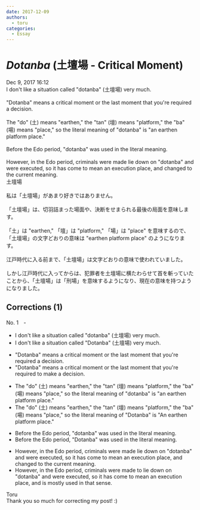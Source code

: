 ```yaml
---
date: 2017-12-09
authors:
  - toru
categories:
  - Essay
---
```


<h1 id="subject_show"><strong><em>Dotanba</strong></em> (土壇場 - Critical Moment)</h1>
<div class="date">Dec 9, 2017 16:12</div>
<div id="post"><div id="body_show_ori">
I don't like a situation called "dotanba" (土壇場) very much.<br/><br/>"Dotanba" means a critical moment or the last moment that you're required a decision.<br/><br/>The "do" (土) means "earthen," the "tan" (壇) means "platform," the "ba" (場) means "place," so the literal meaning of "dotanba" is "an earthen platform place."<br/><br/>Before the Edo period, "dotanba" was used in the literal meaning.<br/><br/>However, in the Edo period, criminals were made lie down on "dotanba" and were executed, so it has come to mean an execution place, and changed to the current meaning.
</div></div>

<!-- more -->

<div id="post_ja"><div id="body_show_mo">
土壇場<br/><br/>私は「土壇場」があまり好きではありません。<br/><br/>「土壇場」は、切羽詰まった場面や、決断をせまられる最後の局面を意味します。<br/><br/>「土」は "earthen," 「壇」は "platform," 「場」は "place" を意味するので、「土壇場」の文字どおりの意味は "earthen platform place" のようになります。<br/><br/>江戸時代に入る前まで、「土壇場」は文字どおりの意味で使われていました。<br/><br/>しかし江戸時代に入ってからは、犯罪者を土壇場に横たわらせて首を斬っていたことから、「土壇場」は「刑場」を意味するようになり、現在の意味を持つようになりました。
</div></div>

## Corrections (1)
<div id="block"><div class="first_name"> No. 1　<span class="just_name">-</span></div><div id="block2">
<ul class="correction_field">
<li class="incorrect">I don't like a situation called "dotanba" (土壇場) very much.</li>
<li class="corrected correct">
I don't like a situation called "<span class="f_red">D</span>otanba" (土壇場) very much.
</li>
</ul>
<ul class="correction_field">
<li class="incorrect">"Dotanba" means a critical moment or the last moment that you're required a decision.</li>
<li class="corrected correct">
"Dotanba" means a critical moment or the last moment that you're required <span class="f_red">to make</span> a decision.
</li>
</ul>
<ul class="correction_field">
<li class="incorrect">The "do" (土) means "earthen," the "tan" (壇) means "platform," the "ba" (場) means "place," so the literal meaning of "dotanba" is "an earthen platform place."</li>
<li class="corrected correct">
The "do" (土) means "earthen," the "tan" (壇) means "platform," the "ba" (場) means "place," so the literal meaning of "<span class="f_red">D</span>otanba" is "<span class="f_red">A</span>n earthen platform place."
</li>
</ul>
<ul class="correction_field">
<li class="incorrect">Before the Edo period, "dotanba" was used in the literal meaning.</li>
<li class="corrected correct">
Before the Edo period, "<span class="f_red">D</span>otanba" was used in the literal meaning.
</li>
</ul>
<ul class="correction_field">
<li class="incorrect">However, in the Edo period, criminals were made lie down on "dotanba" and were executed, so it has come to mean an execution place, and changed to the current meaning.</li>
<li class="corrected correct">
However, in the Edo period, criminals were made <span class="f_red">to</span> lie down on <span class="f_red"><span class="sline">"</span></span>dotanba<span class="f_red"><span class="sline">"</span></span> and were executed, so it has come to mean an execution place, and <span class="f_blue">is mostly used in that sense.</span>
</li>
</ul>
</div><div class="name"><span class="just_name">Toru</span><br>
Thank you so much for correcting my post! :)
</div>
</div>
